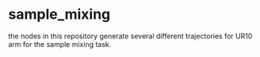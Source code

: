 # sample_mixing

the nodes in this repository generate several different trajectories for UR10 arm for the sample mixing task.
